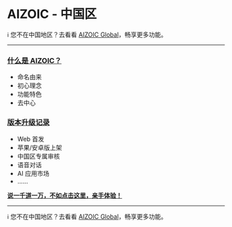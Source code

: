 # AIZOIC - 中国区

ℹ 您不在中国地区？去看看 [AIZOIC Global](https://github.com/aizoic/en/)，畅享更多功能。

---

### [**什么是 AIZOIC？**](./home.md)

- 命名由来
- 初心理念
- 功能特色
- 去中心

### [**版本升级记录**](./news.md)

- Web 首发
- 苹果/安卓版上架
- 中国区专属审核
- 语音对话
- AI 应用市场
- ......

[**说一千道一万，不如点击这里，亲手体验！**](https://u.aizoi.cc)

---

ℹ 您不在中国地区？去看看 [AIZOIC Global](https://github.com/aizoic/en/)，畅享更多功能。
